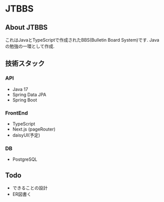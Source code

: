 # JTBBS
## About JTBBS
これはJavaとTypeScriptで作成されたBBS(Bulletin Board System)です.
Javaの勉強の一環として作成.
## 技術スタック
### API
- Java 17
- Spring Data JPA
- Spring Boot
### FrontEnd
- TypeScript
- Next.js (pageRouter)
- daisyUI(予定)
### DB
- PostgreSQL
## Todo
- できることの設計
- ER図書く